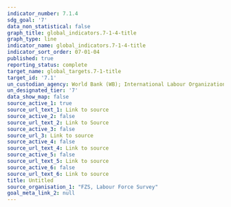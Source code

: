 ```yaml
---
indicator_number: 7.1.4
sdg_goal: '7'
data_non_statistical: false
graph_title: global_indicators.7-1-4-title
graph_type: line
indicator_name: global_indicators.7-1-4-title
indicator_sort_order: 07-01-04
published: true
reporting_status: complete
target_name: global_targets.7-1-title
target_id: '7.1'
un_custodian_agency: World Bank (WB); International Labour Organization (ILO)
un_designated_tier: '7'
data_show_map: false
source_active_1: true
source_url_text_1: Link to source
source_active_2: false
source_url_text_2: Link to Source
source_active_3: false
source_url_3: Link to source
source_active_4: false
source_url_text_4: Link to source
source_active_5: false
source_url_text_5: Link to source
source_active_6: false
source_url_text_6: Link to source
title: Untitled
source_organisation_1: "FZS, Labour Force Survey"
goal_meta_link_2: null
---
```

